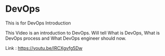 # DevOps
This is for DevOps Introduction

This Video is an introduction to DevOps. 
Will tell What is DevOps, What is DevOps process and What DevOps engineer should now. 

Link : https://youtu.be/lRCXgvfg5Dw 
